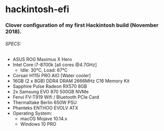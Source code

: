 # hackintosh-efi

### Clover configuration of my first Hackintosh build (November 2018).

###### SPECS:
 - ASUS ROG Maximus X Hero
 - Intel Core i7-8700k [all cores @4.7GHz]
    - Idle: 30°C, Load: 67°C
 - Corsair H115i PRO AIO [Water cooler]
 - 16GB (2 x 8GB) DDR4 DRAM 2666MHz C16 Memory Kit
 - Sapphire Pulse Radeon RX570 8GB
 - 2x Samsung EVO 870 500GB NVMe
 - Fenvi FV-T919 Wifi / Bluetooth PCIe Card
 - Thermaltake Berlin 650W PSU
 - Phanteks ENTHOO EVOLV ATX
 - Operating System:
    - macOS Mojave 10.14.x
    - Windows 10 PRO
